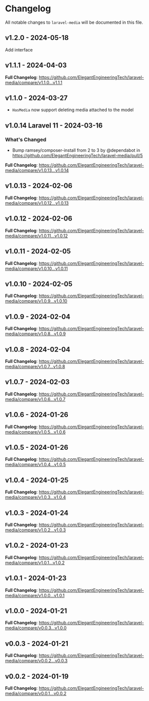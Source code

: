 # Changelog

All notable changes to `laravel-media` will be documented in this file.

## v1.2.0 - 2024-05-18

Add interface

## v1.1.1 - 2024-04-03

**Full Changelog**: https://github.com/ElegantEngineeringTech/laravel-media/compare/v1.1.0...v1.1.1

## v1.1.0 - 2024-03-27

-   `HasMedia` now support deleting media attached to the model

## v1.0.14 Laravel 11 - 2024-03-16

### What's Changed

-   Bump ramsey/composer-install from 2 to 3 by @dependabot in https://github.com/ElegantEngineeringTech/laravel-media/pull/5

**Full Changelog**: https://github.com/ElegantEngineeringTech/laravel-media/compare/v1.0.13...v1.0.14

## v1.0.13 - 2024-02-06

**Full Changelog**: https://github.com/ElegantEngineeringTech/laravel-media/compare/v1.0.12...v1.0.13

## v1.0.12 - 2024-02-06

**Full Changelog**: https://github.com/ElegantEngineeringTech/laravel-media/compare/v1.0.11...v1.0.12

## v1.0.11 - 2024-02-05

**Full Changelog**: https://github.com/ElegantEngineeringTech/laravel-media/compare/v1.0.10...v1.0.11

## v1.0.10 - 2024-02-05

**Full Changelog**: https://github.com/ElegantEngineeringTech/laravel-media/compare/v1.0.9...v1.0.10

## v1.0.9 - 2024-02-04

**Full Changelog**: https://github.com/ElegantEngineeringTech/laravel-media/compare/v1.0.8...v1.0.9

## v1.0.8 - 2024-02-04

**Full Changelog**: https://github.com/ElegantEngineeringTech/laravel-media/compare/v1.0.7...v1.0.8

## v1.0.7 - 2024-02-03

**Full Changelog**: https://github.com/ElegantEngineeringTech/laravel-media/compare/v1.0.6...v1.0.7

## v1.0.6 - 2024-01-26

**Full Changelog**: https://github.com/ElegantEngineeringTech/laravel-media/compare/v1.0.5...v1.0.6

## v1.0.5 - 2024-01-26

**Full Changelog**: https://github.com/ElegantEngineeringTech/laravel-media/compare/v1.0.4...v1.0.5

## v1.0.4 - 2024-01-25

**Full Changelog**: https://github.com/ElegantEngineeringTech/laravel-media/compare/v1.0.3...v1.0.4

## v1.0.3 - 2024-01-24

**Full Changelog**: https://github.com/ElegantEngineeringTech/laravel-media/compare/v1.0.2...v1.0.3

## v1.0.2 - 2024-01-23

**Full Changelog**: https://github.com/ElegantEngineeringTech/laravel-media/compare/v1.0.1...v1.0.2

## v1.0.1 - 2024-01-23

**Full Changelog**: https://github.com/ElegantEngineeringTech/laravel-media/compare/v1.0.0...v1.0.1

## v1.0.0 - 2024-01-21

**Full Changelog**: https://github.com/ElegantEngineeringTech/laravel-media/compare/v0.0.3...v1.0.0

## v0.0.3 - 2024-01-21

**Full Changelog**: https://github.com/ElegantEngineeringTech/laravel-media/compare/v0.0.2...v0.0.3

## v0.0.2 - 2024-01-19

**Full Changelog**: https://github.com/ElegantEngineeringTech/laravel-media/compare/v0.0.1...v0.0.2
